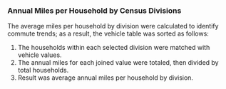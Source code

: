 ### Annual Miles per Household by Census Divisions

The average miles per household by division were calculated to identify commute trends; as a result, the vehicle table was sorted as follows:

1. The households within each selected division were matched with vehicle values.
2. The annual miles for each joined value were totaled, then divided by total households.
3. Result was average annual miles per household by division.
